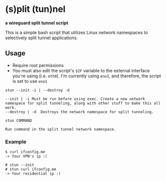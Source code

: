 # (s)plit (tun)nel
**a wireguard split tunnel script**

This is a simple bash script that utilizes Linux network namespaces to selectively split tunnel applications. 

## Usage
- Require root permissions
- You must also edit the script's `$IF` variable to the external interface you're using (i.e. `eth0`). I'm currently using `eno1`, and therefore, the script is set to use `eno1`

```
stun --init -i | --destroy -d

--init | -i	Must be run before using exec. Create a new network namespace for split tunneling, along with other stuff to make this all work.
--destroy | -d	Destroys the network namespace for split tunneling.

stun COMMAND

Run command in the split tunnel network namespace.
```

### Example
```
$ curl ifconfig.me
-> Your VPN's ip :(

# stun --init
# stun curl ifconfig.me
-> Your residential ip :)
``` 
